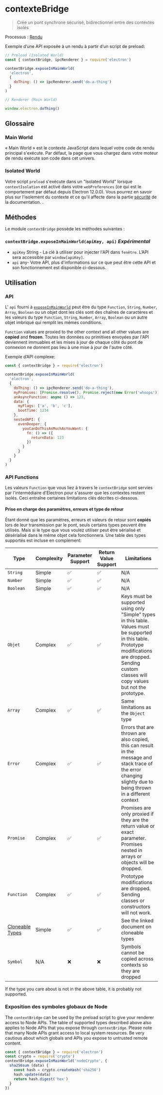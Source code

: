 # contexteBridge

> Crée un pont synchrone sécurisé, bidirectionnel entre des contextes isolés

Processus : [Rendu](../glossary.md#renderer-process)

Exemple d’une API exposée à un rendu à partir d’un script de preload:

```javascript
// Preload (Isolated World)
const { contextBridge, ipcRenderer } = require('electron')

contextBridge.exposeInMainWorld(
  'electron',
  {
    doThing: () => ipcRenderer.send('do-a-thing')
  }
)
```

```javascript
// Renderer (Main World)

window.electron.doThing()
```

## Glossaire

### Main World

« Main World » est le contexte JavaScript dans lequel votre code de rendu principal s'exécute. Par défaut, la page que vous chargez dans votre moteur de rendu exécute son code dans cet univers.

### Isolated World

Votre script `preload` s'exécute dans un "Isolated World" lorsque `contextIsolation` est activé dans votre `webPreferences` (ce qui est le comportement par défaut depuis Electron 12.0.0).  Vous pourrez en savoir plus sur l'isolement du contexte et ce qu'il affecte dans la partie [sécurité](../tutorial/security.md#3-enable-context-isolation-for-remote-content) de la documentation. .

## Méthodes

Le module `contextBridge` possède les méthodes suivantes :

### `contextBridge.exposeInMainWorld(apiKey, api)` _Expérimental_

* `apiKey` String - La clé à utiliser pour injecter l'API dans `fenêtre`.  L’API sera accessible par `window[apiKey]`.
* `api` any- Votre API, plus d'informations sur ce que peut être cette API et son fonctionnement est disponible ci-dessous.

## Utilisation

### API

L' `api` fourni à [`exposeInMainWorld`](#contextbridgeexposeinmainworldapikey-api-experimental) peut être du type `Function`, `String`, `Number`, `Array`, `Boolean` ou un objet dont les clés sont des chaînes de caractères et les valeurs du type `Function`, `String`, `Number`, `Array`, `Boolean` ou un autre objet imbriqué qui remplit les mêmes conditions.

`Function` values are proxied to the other context and all other values are **copied** and **frozen**. Toutes les données ou primitives envoyées par l'API deviennent immuables et les mises à jour de chaque côté du pont de connexion ne donnent pas lieu à une mise à jour de l'autre côté.

Exemple d’API complexe:

```javascript
const { contextBridge } = require('electron')

contextBridge.exposeInMainWorld(
  'electron',
  {
    doThing: () => ipcRenderer.send('do-a-thing'),
    myPromises: [Promise.resolve(), Promise.reject(new Error('whoops'))],
    anAsyncFunction: async () => 123,
    data: {
      myFlags: ['a', 'b', 'c'],
      bootTime: 1234
    },
    nestedAPI: {
      evenDeeper: {
        youCanDoThisAsMuchAsYouWant: {
          fn: () => ({
            returnData: 123
          })
        }
      }
    }
  }
)
```

### API Functions

Les valeurs `Function` que vous liez à travers le `contextBridge` sont servies par l'intermédiaire d'Electron pour s'assurer que les contextes restent isolés.  Ceci entraîne certaines limitations clés décrites ci-dessous.

#### Prise en charge des paramètres, erreurs et type de retour

Étant donné que les paramètres, erreurs et valeurs de retour sont **copiés** lors de leur transmission par le pont, seuls certains types peuvent être utilisés. Mais si le type que vous voulez utiliser peut être sérialisé et désérialisé dans le même objet cela fonctionnera.  Une table des types supportés est incluse en complément:

| Type                                                                                                           | Complexity | Parameter Support | Return Value Support | Limitations                                                                                                                                                                                                    |
| -------------------------------------------------------------------------------------------------------------- | ---------- | ----------------- | -------------------- | -------------------------------------------------------------------------------------------------------------------------------------------------------------------------------------------------------------- |
| `String`                                                                                                       | Simple     | ✅                 | ✅                    | N/A                                                                                                                                                                                                            |
| `Number`                                                                                                       | Simple     | ✅                 | ✅                    | N/A                                                                                                                                                                                                            |
| `Boolean`                                                                                                      | Simple     | ✅                 | ✅                    | N/A                                                                                                                                                                                                            |
| `Objet`                                                                                                        | Complex    | ✅                 | ✅                    | Keys must be supported using only "Simple" types in this table.  Values must be supported in this table.  Prototype modifications are dropped.  Sending custom classes will copy values but not the prototype. |
| `Array`                                                                                                        | Complex    | ✅                 | ✅                    | Same limitations as the `Object` type                                                                                                                                                                          |
| `Error`                                                                                                        | Complex    | ✅                 | ✅                    | Errors that are thrown are also copied, this can result in the message and stack trace of the error changing slightly due to being thrown in a different context                                               |
| `Promise`                                                                                                      | Complex    | ✅                 | ✅                    | Promises are only proxied if they are the return value or exact parameter.  Promises nested in arrays or objects will be dropped.                                                                              |
| `Function`                                                                                                     | Complex    | ✅                 | ✅                    | Prototype modifications are dropped.  Sending classes or constructors will not work.                                                                                                                           |
| [Cloneable Types](https://developer.mozilla.org/en-US/docs/Web/API/Web_Workers_API/Structured_clone_algorithm) | Simple     | ✅                 | ✅                    | See the linked document on cloneable types                                                                                                                                                                     |
| `Symbol`                                                                                                       | N/A        | ❌                 | ❌                    | Symbols cannot be copied across contexts so they are dropped                                                                                                                                                   |

If the type you care about is not in the above table, it is probably not supported.

### Exposition des symboles globaux de Node

The `contextBridge` can be used by the preload script to give your renderer access to Node APIs. The table of supported types described above also applies to Node APIs that you expose through `contextBridge`. Please note that many Node APIs grant access to local system resources. Be very cautious about which globals and APIs you expose to untrusted remote content.

```javascript
const { contextBridge } = require('electron')
const crypto = require('crypto')
contextBridge.exposeInMainWorld('nodeCrypto', {
  sha256sum (data) {
    const hash = crypto.createHash('sha256')
    hash.update(data)
    return hash.digest('hex')
  }
})
```

